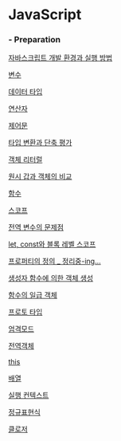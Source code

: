 # JavaScript



### - Preparation

​[자바스크립트 개발 환경과 실행 방법](https://github.com/kwansikdev/PRE_JavaScript/blob/master/JavaScript/03%EA%B0%95%20%EC%9E%90%EB%B0%94%EC%8A%A4%ED%81%AC%EB%A6%BD%ED%8A%B8%20%EA%B0%9C%EB%B0%9C%20%ED%99%98%EA%B2%BD%EA%B3%BC%20%EC%8B%A4%ED%96%89%EB%B0%A9%EB%B2%95.md)

​[변수](https://github.com/kwansikdev/PRE_JavaScript/blob/master/JavaScript/04%EA%B0%95%20%EB%B3%80%EC%88%98.md)

​[데이터 타입](https://github.com/kwansikdev/pre_JavaScript/blob/master/JavaScript/05%EA%B0%95%20%EB%8D%B0%EC%9D%B4%ED%84%B0%20%ED%83%80%EC%9E%85.md)

​[연산자](https://github.com/kwansikdev/pre_JavaScript/blob/master/JavaScript/06%EA%B0%95%20%EC%97%B0%EC%82%B0%EC%9E%90.md)

[제어문](https://github.com/kwansikdev/PRE_JavaScript/blob/master/JavaScript/07%EA%B0%95%20%EC%A0%9C%EC%96%B4%EB%AC%B8.md)

[타입 변환과 단축 평가](https://github.com/kwansikdev/PRE_JavaScript/blob/master/JavaScript/08%EA%B0%95%20%ED%83%80%EC%9E%85%20%EB%B3%80%ED%99%98%EA%B3%BC%20%EB%8B%A8%EC%B6%95%20%ED%8F%89%EA%B0%80.md)

[객체 리터럴](https://github.com/kwansikdev/PRE_JavaScript/blob/master/JavaScript/09%EA%B0%95%20%EA%B0%9D%EC%B2%B4%20%EB%A6%AC%ED%84%B0%EB%9F%B4.md)

[원시 갑과 객체의 비교](https://github.com/kwansikdev/PRE_JavaScript/blob/master/JavaScript/10%EA%B0%95%20%EC%9B%90%EC%8B%9C%20%EA%B0%92%EA%B3%BC%20%EA%B0%9D%EC%B2%B4%EC%9D%98%20%EB%B9%84%EA%B5%90.md)

[함수](https://github.com/kwansikdev/PRE_JavaScript/blob/master/JavaScript/11%EA%B0%95%20%ED%95%A8%EC%88%98.md)

[스코프](https://github.com/kwansikdev/PRE_JavaScript/blob/master/JavaScript/12%EA%B0%95%20%EC%8A%A4%EC%BD%94%ED%94%84.md)

[전역 변수의 문제점](https://github.com/kwansikdev/PRE_JavaScript/blob/master/JavaScript/13%EA%B0%95%20%EC%A0%84%EC%97%AD%20%EB%B3%80%EC%88%98%EC%9D%98%20%EB%AC%B8%EC%A0%9C%EC%A0%90.md)

[let, const와 블록 레벨 스코프](https://github.com/kwansikdev/PRE_JavaScript/blob/master/JavaScript/14%EA%B0%95%20let%2C%20const%EC%99%80%20%EB%B8%94%EB%A1%9D%20%EB%A0%88%EB%B2%A8%20%EC%8A%A4%EC%BD%94%ED%94%84.md)

[프로퍼티의 정의 _ 정리중-ing...](https://github.com/kwansikdev/PRE_JavaScript/blob/master/JavaScript/15%EA%B0%95%20%ED%94%84%EB%A1%9C%ED%8D%BC%ED%8B%B0%20%EC%A0%95%EC%9D%98.md)

[생성자 함수에 의한 객체 생성](https://github.com/kwansikdev/PRE_JavaScript/blob/master/JavaScript/16%EA%B0%95%20%EC%83%9D%EC%84%B1%EC%9E%90%20%ED%95%A8%EC%88%98%EC%97%90%20%EC%9D%98%ED%95%9C%20%EA%B0%9D%EC%B2%B4%20%EC%83%9D%EC%84%B1.md)

[함수의 일급 객체](https://github.com/kwansikdev/PRE_JavaScript/blob/master/JavaScript/17%EA%B0%95%20%ED%95%A8%EC%88%98%EC%9D%98%20%EC%9D%BC%EA%B8%89%20%EA%B0%9D%EC%B2%B4.md)

[프로토 타입](https://github.com/kwansikdev/PRE_JavaScript/blob/master/JavaScript/18%EA%B0%95%20%ED%94%84%EB%A1%9C%ED%86%A0%ED%83%80%EC%9E%85.md)

[엄격모드](https://github.com/kwansikdev/PRE_JavaScript/blob/master/JavaScript/19%EA%B0%95%20%EC%97%84%EA%B2%A9%EB%AA%A8%EB%93%9C.md)

[전역객체](https://github.com/kwansikdev/PRE_JavaScript/blob/master/JavaScript/20%EA%B0%95%20%EC%A0%84%EC%97%AD%20%EA%B0%9D%EC%B2%B4.md)

[this](https://github.com/kwansikdev/PRE_JavaScript/blob/master/JavaScript/21%EA%B0%95%20this.md)

[배열](https://github.com/kwansikdev/PRE_JavaScript/blob/master/JavaScript/26%EA%B0%95%20%EB%B0%B0%EC%97%B4.md)

[실행 컨텍스트](https://github.com/kwansikdev/PRE_JavaScript/blob/master/JavaScript/22%EA%B0%95%20%EC%8B%A4%ED%96%89%20%EC%BB%A8%ED%85%8D%EC%8A%A4%ED%8A%B8)

[정규표현식](https://github.com/kwansikdev/PRE_JavaScript/blob/master/RegExp%20%EC%A0%95%EA%B7%9C%ED%91%9C%ED%98%84%EC%8B%9D.md)

[클로저](https://github.com/kwansikdev/PRE_JavaScript/blob/master/JavaScript/23%EA%B0%95%20%ED%81%B4%EB%A1%9C%EC%A0%80.md)